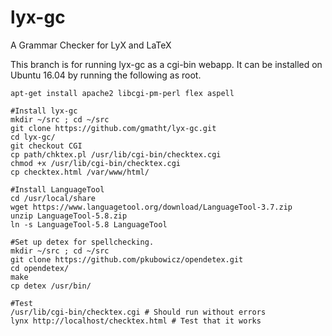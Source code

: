 lyx-gc
======

A Grammar Checker for LyX and LaTeX

This branch is for running lyx-gc as a cgi-bin webapp. It can be installed on Ubuntu 16.04 by running the following as root.

    apt-get install apache2 libcgi-pm-perl flex aspell

    #Install lyx-gc
    mkdir ~/src ; cd ~/src
    git clone https://github.com/gmatht/lyx-gc.git
    cd lyx-gc/
    git checkout CGI
    cp path/chktex.pl /usr/lib/cgi-bin/checktex.cgi
    chmod +x /usr/lib/cgi-bin/checktex.cgi
    cp checktex.html /var/www/html/

    #Install LanguageTool
    cd /usr/local/share
    wget https://www.languagetool.org/download/LanguageTool-3.7.zip
    unzip LanguageTool-5.8.zip
    ln -s LanguageTool-5.8 LanguageTool

    #Set up detex for spellchecking.
    mkdir ~/src ; cd ~/src
    git clone https://github.com/pkubowicz/opendetex.git
    cd opendetex/
    make
    cp detex /usr/bin/
    
    #Test
    /usr/lib/cgi-bin/checktex.cgi # Should run without errors
    lynx http://localhost/checktex.html # Test that it works
